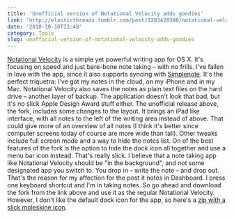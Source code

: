 ```yaml
---
title: 'Unofficial version of Notational Velocity adds goodies'
link: 'http://elasticthreads.tumblr.com/post/1283428380/notational-velocity-forked-fullscreen-mode-menubar'
date: '2010-10-10T23:48'
category: Tools
slug: unofficial-version-of-notational-velocity-adds-goodies
---
```


[Notational Velocity](http://notational.net/) is a simple yet powerful writing app for OS X. It's focusing on speed and just bare-bone note taking – with no frills. I've fallen in love with the app, since it also supports syncing with [Simplenote](http://simplenoteapp.com/). It's the perfect triquetra: I've got my notes in the cloud, on my iPhone and in my Mac. Notational Velocity also saves the notes as plain text files on the hard drive – another layer of backup. The application doesn't look that bad, but it's no slick Apple Design Award stuff either. The unofficial release above, the fork, includes some changes to the layout. It brings an iPad like interface, with all notes to the left of the writing area instead of above. That could give more of an overview of all notes (I think it's better since computer screens today of course are more wide than tall). Other tweaks include full screen mode and a way to hide the notes list. On of the best features of the fork is the option to hide the dock icon all together and use a menu bar icon instead. That's really slick. I believe that a note taking app like Notational Velocity should be "in the background", and not some designated app you switch to. You drop in – write the note – and drop out. That's the reason for my affection for the post it notes in Dashboard. I press one keyboard shortcut and I'm in taking notes. So go ahead and download the fork from the link above and use it as the regular Notational Velocity. However, I don't like the default dock icon for the app, so here's a [zip with a slick moleskine icon](http://213.185.255.138/core/wp-content/uploads/2010/10/Moleskine.zip).

